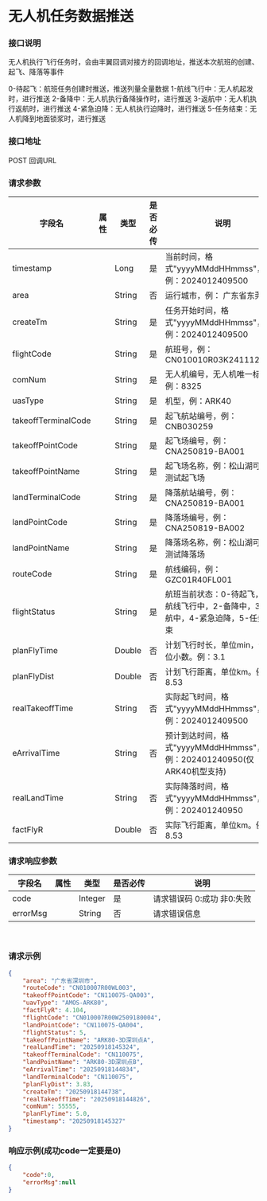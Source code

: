 
# 无人机任务数据推送 

### 接口说明

无人机执行飞行任务时，会由丰翼回调对接方的回调地址，推送本次航班的创建、起飞、降落等事件

0-待起飞：航班任务创建时推送，推送列量全量数据
1-航线飞行中：无人机起发时，进行推送
2-备降中：无人机执行备降操作时，进行推送
3-返航中：无人机执行返航时，进行推送
4-紧急迫降：无人机执行迫降时，进行推送
5-任务结束：无人机降到地面锁浆时，进行推送


 ### 接口地址

 POST
 回调URL

### 请求参数

| 字段名              | 属性 | 类型   | 是否必传 | 说明                                                         |
| ------------------- | ---- | ------ | -------- | ------------------------------------------------------------ |
| timestamp           |      | Long   | 是       | 当前时间，格式"yyyyMMddHHmmss"，例：2024012409500            |
| area                |      | String | 否       | 运行城市，例： 广东省东莞市                                  |
| createTm            |      | String | 是       | 任务开始时间，格式"yyyyMMddHHmmss"，例：2024012409500        |
| flightCode          |      | String | 是       | 航班号，例：CN010010R03K2411120004                           |
| comNum              |      | String | 是       | 无人机编号，无人机唯一标识，例：8325                        |
| uasType             |      | String | 是       | 机型，例：ARK40                      |
| takeoffTerminalCode |      | String | 是       | 起飞航站编号，例：CNB030259                                  |
| takeoffPointCode    |      | String | 是       | 起飞场编号，例：CNA250819-BA001                              |
| takeoffPointName    |      | String | 是       | 起飞场名称，例：松山湖可靠性测试起飞场                       |
| landTerminalCode    |      | String | 是       | 降落航站编号，例：CNA250819-BA001                           |
| landPointCode       |      | String | 是       | 降落场编号，例：CNA250819-BA002                              |
| landPointName       |      | String | 是       | 降落场名称，例：松山湖可靠性测试降落场                       |
| routeCode           |      | String | 是       | 航线编码，例：GZC01R40FL001                                  |
| flightStatus        |      | String | 是       | 航班当前状态：0-待起飞，1-航线飞行中，2-备降中，3-返航中，4-紧急迫降，5-任务结束 |
| planFlyTime         |      | Double | 否       | 计划飞行时长，单位min，保留1位小数。例：3.1                  |
| planFlyDist         |      | Double | 否       | 计划飞行距离，单位km。例：8.53                  |
| realTakeoffTime     |      | String | 否       | 实际起飞时间，格式"yyyyMMddHHmmss"，例：2024012409500        |
| eArrivalTime        |      | String | 否       | 预计到达时间，格式"yyyyMMddHHmmss"，例：202401240950(仅ARK40机型支持) |
| realLandTime        |      | String | 否       | 实际降落时间，格式"yyyyMMddHHmmss"，例：202401240950         |
| factFlyR            |      | Double | 否       | 实际飞行距离，单位km。例：8.53                   |

### 请求响应参数

| 字段名   | 属性 | 类型    | 是否必传 | 说明                      |
| -------- | ---- | ------- | -------- | ------------------------- |
| code     |      | Integer | 是       | 请求错误码 0:成功 非0:失败 |
| errorMsg |      | String  | 否       | 请求错误信息              |

​					

### 请求示例
```json
{
    "area": "广东省深圳市",
    "routeCode": "CN010007R00WL003",
    "takeoffPointCode": "CN110075-QA003",
    "uavType": "AMOS-ARK80",
    "factFlyR": 4.104,
    "flightCode": "CN010007R00W2509180004",
    "landPointCode": "CN110075-QA004",
    "flightStatus": 5,
    "takeoffPointName": "ARK80-3D深圳点A",
    "realLandTime": "20250918145324",
    "takeoffTerminalCode": "CN110075",
    "landPointName": "ARK80-3D深圳点B",
    "eArrivalTime": "20250918144834",
    "landTerminalCode": "CN110075",
    "planFlyDist": 3.83,
    "createTm": "20250918144738",
    "realTakeoffTime": "20250918144826",
    "comNum": 55555,
    "planFlyTime": 5.0,
    "timestamp": "20250918145327"
}
```

### 响应示例(成功code一定要是0)

```json
{
    "code":0,
    "errorMsg":null
}
```